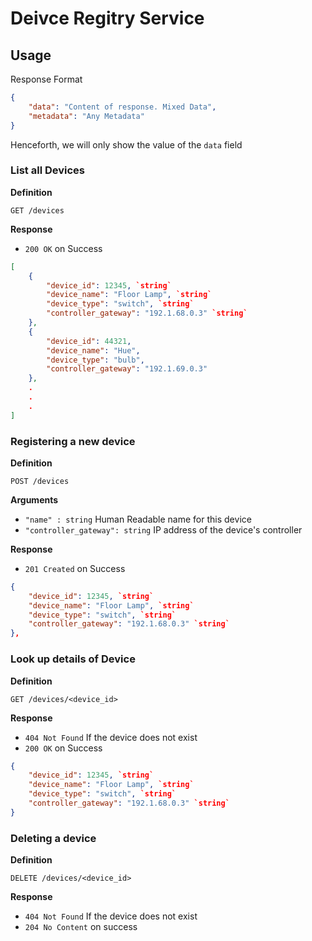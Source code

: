 # Deivce Regitry Service

## Usage

Response Format

```json
{
    "data": "Content of response. Mixed Data",
    "metadata": "Any Metadata"
}
```

Henceforth, we will only show the value of the `data` field

### List all Devices

**Definition**

`GET /devices`

**Response**
- `200 OK` on Success
```json
[
    {
        "device_id": 12345, `string`
        "device_name": "Floor Lamp", `string`
        "device_type": "switch", `string`
        "controller_gateway": "192.1.68.0.3" `string`
    },
    {
        "device_id": 44321, 
        "device_name": "Hue", 
        "device_type": "bulb", 
        "controller_gateway": "192.1.69.0.3" 
    },
    .
    .
    .
]
```

### Registering a new device

**Definition**

`POST /devices`

**Arguments**

- `"name" : string` Human Readable name for this device
- `"controller_gateway": string` IP address of the device's controller

**Response**
- `201 Created` on Success
```json
{
    "device_id": 12345, `string`
    "device_name": "Floor Lamp", `string`
    "device_type": "switch", `string`
    "controller_gateway": "192.1.68.0.3" `string`
},
```

### Look up details of Device

**Definition**

`GET /devices/<device_id>`

**Response**
- `404 Not Found` If the device does not exist
- `200 OK` on Success
```json
{
    "device_id": 12345, `string`
    "device_name": "Floor Lamp", `string`
    "device_type": "switch", `string`
    "controller_gateway": "192.1.68.0.3" `string`
}
```

### Deleting a device

**Definition**

`DELETE /devices/<device_id>`

**Response**
- `404 Not Found` If the device does not exist
- `204 No Content` on success
